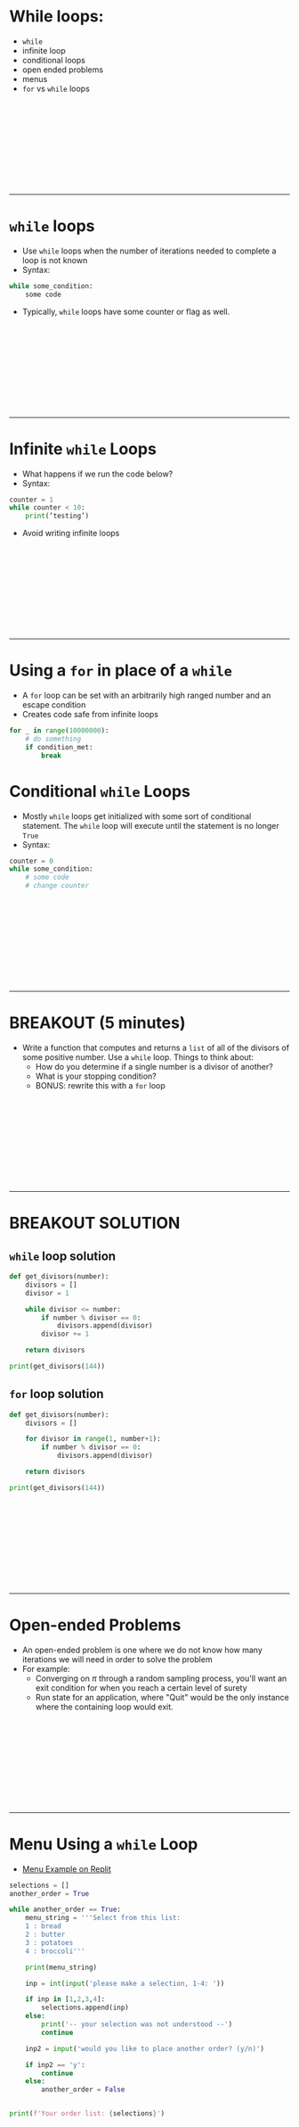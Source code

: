 # While loops:
* `while`
* infinite loop
* conditional loops
* open ended problems
* menus
* `for` vs `while` loops


<br><br><br><br><br><br><br><br><br>

---------------------------------------------------------------
# `while` loops
* Use `while` loops when the number of iterations needed to complete a loop is not known
* Syntax:

```python
while some_condition:
    some code
```

* Typically, `while` loops have some counter or flag as well. 

<br><br><br><br><br><br><br><br><br>

---------------------------------------------------------------
# Infinite `while` Loops
* What happens if we run the code below?
* Syntax:

```python
counter = 1
while counter < 10:
    print(‘testing’)
```

* Avoid writing infinite loops

<br><br><br><br><br><br><br><br><br>

---------------------------------------------------------------
# Using a `for` in place of a `while`
* A `for` loop can be set with an arbitrarily high ranged number and an escape condition
* Creates code safe from infinite loops

```python
for _ in range(10000000):
    # do something
    if condition_met:
        break
```

# Conditional `while` Loops
* Mostly `while` loops get initialized with some sort of conditional statement. The `while` loop will execute until the statement is no longer `True`
* Syntax:

```python
counter = 0
while some_condition:
    # some code
    # change counter
```

<br><br><br><br><br><br><br><br><br>

---------------------------------------------------------------
# BREAKOUT (5 minutes)
* Write a function that computes and returns a `list` of all of the divisors of some positive number. Use a `while` loop. Things to think about:
    * How do you determine if a single number is a divisor of another?
    * What is your stopping condition?
    * BONUS: rewrite this with a `for` loop

<br><br><br><br><br><br><br><br><br>

---------------------------------------------------------------
# BREAKOUT SOLUTION
## `while` loop solution

```python
def get_divisors(number):
    divisors = []
    divisor = 1

    while divisor <= number:
        if number % divisor == 0:
            divisors.append(divisor)
        divisor += 1

    return divisors

print(get_divisors(144))
```

## `for` loop solution

```python
def get_divisors(number):
    divisors = []

    for divisor in range(1, number+1):
        if number % divisor == 0:
            divisors.append(divisor)

    return divisors

print(get_divisors(144))
```


<br><br><br><br><br><br><br><br><br>

---------------------------------------------------------------
# Open-ended Problems
* An open-ended problem is one where we do not know how many iterations we will need in order to solve the problem
* For example:
    * Converging on $\pi$ through a random sampling process, you'll want an exit condition for when you reach a certain level of surety
    * Run state for an application, where "Quit" would be the only instance where the containing loop would exit.

<br><br><br><br><br><br><br><br><br>

---------------------------------------------------------------
# Menu Using a `while` Loop
* [Menu Example on Replit](https://repl.it/@gDSIprep/whileloopsmenuwhileusingaloop)

```python
selections = []
another_order = True

while another_order == True:
    menu_string = '''Select from this list:
    1 : bread
    2 : butter
    3 : potatoes
    4 : broccoli'''

    print(menu_string)

    inp = int(input('please make a selection, 1-4: '))

    if inp in [1,2,3,4]:
        selections.append(inp)
    else:
        print('-- your selection was not understood --')
        continue

    inp2 = input('would you like to place another order? (y/n)')

    if inp2 == 'y':
        continue
    else:
        another_order = False


print(f'Your order list: {selections}')
```


<br><br><br><br><br><br><br><br><br>

---------------------------------------------------------------
# `for` Loops vs. `while` Loops
* In general, always use `for` loops to avoid infinite loops
    * Will always terminate at the end of an iterable when traversing elements in that iterable
    * Useful when you know how many iterations are needed
* However, there are some problems that should be solved using `while` loops
    * Open-ended problems
    * Menus
    * Run States


<br><br><br><br><br><br><br><br><br>

---------------------------------------------------------------
# BREAKOUT (2 minutes)
* Why would we use break in our code? What about continue and pass?
* Why might we use a while loop?
* What is the syntax for a while loop?


<br><br><br><br><br><br><br><br><br>

---------------------------------------------------------------
# BREAKOUT SOLUTION

* Why would we use break in our code? What about continue and pass?
    * Use break to end loopage that no longer needs to be performed
    * Use continue to avoid an operation within a loop
    * Use pass as a placeholder in loops, conditions (if, elif, else), functions and other places to avoid errors
* Why might we use a while loop?
    * You can pretty much always avoid using a while loop
    * You can use while loops for “open-ended problems”, where you don’t know how many iterations you will need to perform
* What is the syntax for a while loop?

```python
while condition:
    # Do something
```


<br><br><br><br><br><br><br><br><br>

---------------------------------------------------------------
# List Review BREAKOUT (3 minutes)
```python
x = [4, 6, 1, 2, 8, 0]
```

* How would you sort your list to save it in place?
* How would you sort your list to return a printed output?
* How would you reverse your list to save it in place?
* What would any(x) return? all(x)?
* How would you remove the first element in the list and append it to the end? Can you write this in a single line of code?

<br><br><br><br><br><br><br><br><br>

---------------------------------------------------------------
# List Review BREAKOUT (3 minutes)
```python
x = [4, 6, 1, 2, 8, 0]
print(x)
# * How would you sort your list to save it in place?
x.sort()
# or
x = sorted(x)

# * How would you sort your list to return a printed output?
print(sorted(x))

# * How would you reverse your list to save it in place?
x.reverse()
# or
x = x[::-1]
print(x)

# * What would any(x) return? all(x)?
print(any(x)) # True
print(all(x)) # False

# * How would you remove the first element in the list and append it to the end? Can you write this in a single line of code?
x = x[1:] + [x[0]]
print(x)
```


<br><br><br><br><br><br><br><br><br>

---------------------------------------------------------------
# BREAKOUT (2 minutes)
Would you use a for loop or a while loop?

1. Creating a letter counter based on a string
2. Trying to identify whether a dice is fair or not
3. Iterating over a list to identify multiples of 5
4. Creating a selection for an individual based on a given menu
5. Determine how long it might take to reach a certain threshold


<br><br><br><br><br><br><br><br><br>

---------------------------------------------------------------
# BREAKOUT SOLUTION
Would you use a for loop or a while loop?

1. Creating a letter counter based on a string
    * `for` loop
2. Trying to identify whether a dice is fair or not
    * Potentially a while loop, where eventually you wish to converge at the expected value, at which point you might use break to exit. However, you could use a for loop with many many iterations, with an exit condition.
3. Iterating over a list to identify multiples of 5
    * `for` loop
4. Creating a selection for an individual based on a given menu
    * Potentially a `while` loop, though a `for` loop with a high count could be used as instead.
5. Determine how long it might take to reach a certain threshold
    * Potentially a `while` loop, with an exit condition for when the threshold is reached. However, a `for` loop could be used instead, where the `for` loop is allowed many many iterations, with an exit condition implied by the upper bound of the iteration count.


<br><br><br><br><br><br><br><br><br>

---------------------------------------------------------------
# BREAKOUT (8 minutes)
Write a for loop to print a menu out of this list with their number options starting at 1? Store the choices (as the item names, not the numbers) in a list. Print out the list containing the food ordered.

```python
food_lst = [‘Pancakes’, ‘Omelet’, ‘Toast’, ‘Waffles’, ‘Bacon’, ‘Sausage’, ‘Orange Juice’]
```

<br><br><br><br><br><br><br><br><br>

---------------------------------------------------------------
# BREAKOUT SOLUTION

```python
food_lst = [‘Pancakes’, ‘Omelet’, ‘Toast’, ‘Waffles’, ‘Bacon’, ‘Sausage’, ‘Orange Juice’]
order = []

wish_to_continue = 'Y'

while wish_to_continue == 'Y':
    print('Make a selection from this list: ')
    for idx, item in enumerate(food_lst, 1):
        print(f'{idx}: {item}')

    order.append(food_lst[int(input('Choose an item by number: ')) - 1])

    wish_to_continue = input('Choose another item? (Y/N) ')

print(order)
```